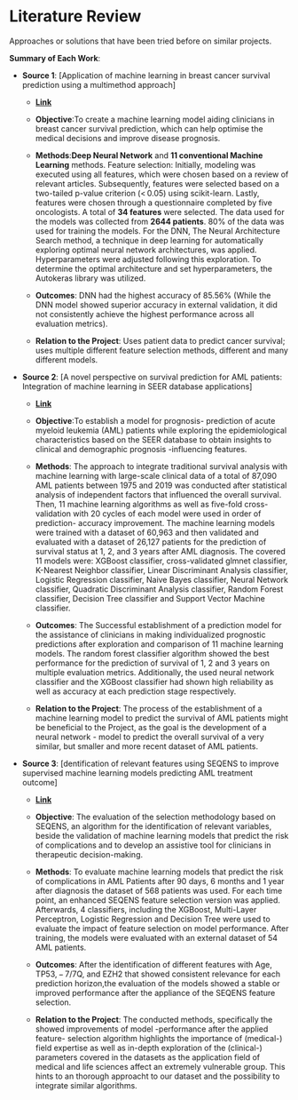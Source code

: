 # Literature Review

Approaches or solutions that have been tried before on similar projects.

**Summary of Each Work**:

- **Source 1**: [Application of machine learning in breast cancer survival prediction using a multimethod approach]

  - **[Link](https://www.nature.com/articles/s41598-024-81734-y!)**
  - **Objective**:To create a machine learning model aiding clinicians in breast cancer survival prediction, which can help optimise the medical decisions and improve disease prognosis.

  - **Methods**:**Deep Neural Network** and **11 conventional Machine Learning** methods. Feature selection: Initially, modeling was executed using all features, which were chosen based on a review of relevant articles. Subsequently, features were selected based on a two-tailed p-value criterion (< 0.05) using scikit-learn. Lastly, features were chosen through a questionnaire completed by five oncologists. A total of **34 features** were  selected. The data used for the models was collected from **2644 patients**. 80% of the data was used for training the models. For the DNN, The Neural Architecture Search method, a technique in deep learning for automatically exploring optimal neural network architectures, was applied. Hyperparameters were adjusted following this exploration. To determine the optimal architecture and set hyperparameters, the Autokeras library was utilized.

  - **Outcomes**: DNN had the highest accuracy of 85.56% (While the DNN model showed superior accuracy in external validation, it did not consistently achieve the highest performance across all evaluation metrics).
  - **Relation to the Project**: Uses patient data to predict cancer survival; uses multiple different feature selection methods, different and many different models.


- **Source 2**: [A novel perspective on survival prediction for AML patients: Integration of machine learning in SEER database applications]

  - **[Link](https://pmc.ncbi.nlm.nih.gov/articles/PMC11795080)**
  - **Objective**:To establish a model for prognosis- prediction of  acute myeloid leukemia (AML) patients while exploring the epidemiological characteristics based on the SEER database to obtain insights to clinical and demographic prognosis -influencing features.

  - **Methods**: The approach to integrate traditional survival analysis with machine learning  with large-scale clinical data of a total of 87,090 AML patients between 1975 and 2019 was conducted after statistical analysis of independent factors that influenced the overall survival. Then, 11 machine learning algorithms as well as five-fold cross-validation with 20 cycles of each model were used in order of prediction- accuracy improvement.
The machine learning models were trained with a  dataset of 60,963 and then validated and evaluated with a dataset of  26,127 patients for the prediction of survival status at 1, 2, and 3 years after AML diagnosis.
The covered 11 models were: XGBoost classifier, cross-validated glmnet classifier, K-Nearest Neighbor classifier, Linear Discriminant Analysis classifier, Logistic Regression classifier, Naive Bayes classifier, Neural Network classifier, Quadratic Discriminant Analysis classifier, Random Forest classifier, Decision Tree classifier and Support Vector Machine classifier. 

  - **Outcomes**: The Successful establishment of a prediction model for the assistance of clinicians in making individualized prognostic predictions after exploration and comparison of 11 machine learning models.
The random forest classifier algorithm showed the best performance for the prediction of survival of 1, 2 and 3 years on multiple evaluation metrics. Additionally, the used neural network classifier and the XGBoost classifier had shown high reliability as well as accuracy at each prediction stage respectively.


  - **Relation to the Project**: The process of the establishment of a machine learning model to predict the survival of AML patients might be beneficial to the Project, as the goal is the development of a neural network - model to predict the overall survival of a very similar, but smaller and more recent dataset of AML patients.


- **Source 3**: [dentification of relevant features using SEQENS to improve supervised machine learning models predicting AML treatment outcome]

  - **[Link](https://link.springer.com/article/10.1186/s12911-025-03001-y)**
  - **Objective**: The evaluation of the selection methodology based on SEQENS, an algorithm for the identification of relevant variables, beside the validation of machine learning models that predict the risk of complications and to develop an assistive tool for clinicians in therapeutic decision-making.
  - **Methods**: To evaluate machine learning models that predict the risk of complications in AML Patients after 90 days, 6 months and 1 year after diagnosis the dataset of 568 patients was used. For each time point, an enhanced SEQENS feature selection version was applied. Afterwards, 4 classifiers, including the XGBoost, Multi-Layer Perceptron, Logistic Regression and Decision Tree were used to evaluate the impact of feature selection on model performance.
After training, the models were evaluated with an external dataset of 54 AML patients.

  - **Outcomes**: After the identification of different features with Age, TP53, − 7/7Q, and EZH2 that showed consistent relevance for each prediction horizon,the evaluation of the models showed a stable or improved performance after the appliance of the SEQENS feature selection.

  - **Relation to the Project**: The conducted methods, specifically the showed improvements of model -performance after the applied feature- selection algorithm highlights the importance of (medical-) field expertise as well as in-depth exploration of the (clinical-) parameters covered in the datasets as the application field of medical and life sciences affect an extremely vulnerable group. This hints to an thorough approacht to our dataset and the possibility to integrate similar algorithms.

